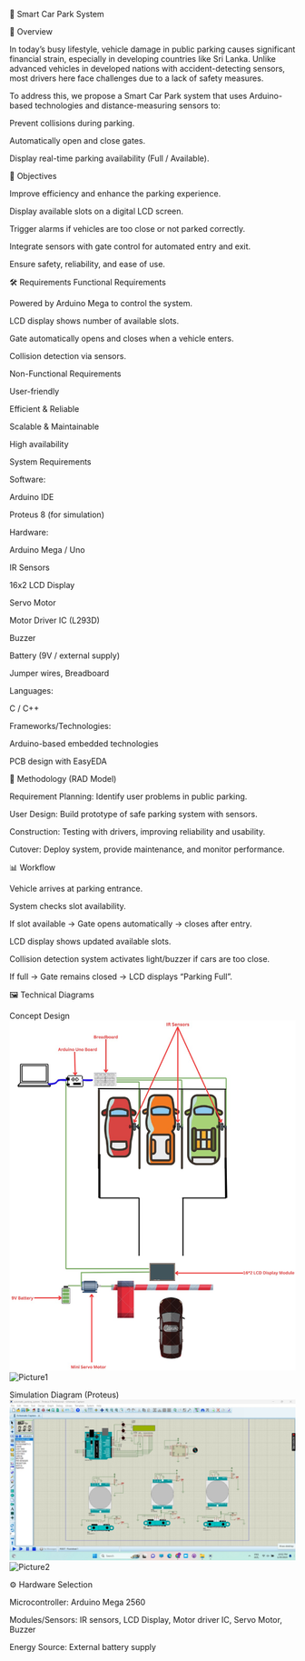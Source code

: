 🚗 Smart Car Park System

📖 Overview

In today’s busy lifestyle, vehicle damage in public parking causes significant financial strain, especially in developing countries like Sri Lanka. Unlike advanced vehicles in developed nations with accident-detecting sensors, most drivers here face challenges due to a lack of safety measures.

To address this, we propose a Smart Car Park system that uses Arduino-based technologies and distance-measuring sensors to:

Prevent collisions during parking.

Automatically open and close gates.

Display real-time parking availability (Full / Available).

🎯 Objectives

Improve efficiency and enhance the parking experience.

Display available slots on a digital LCD screen.

Trigger alarms if vehicles are too close or not parked correctly.

Integrate sensors with gate control for automated entry and exit.

Ensure safety, reliability, and ease of use.

🛠 Requirements
Functional Requirements

Powered by Arduino Mega to control the system.

LCD display shows number of available slots.

Gate automatically opens and closes when a vehicle enters.

Collision detection via sensors.

Non-Functional Requirements

User-friendly

Efficient & Reliable

Scalable & Maintainable

High availability

System Requirements

Software:

Arduino IDE

Proteus 8 (for simulation)

Hardware:

Arduino Mega / Uno

IR Sensors

16x2 LCD Display

Servo Motor

Motor Driver IC (L293D)

Buzzer

Battery (9V / external supply)

Jumper wires, Breadboard

Languages:

C / C++

Frameworks/Technologies:

Arduino-based embedded technologies

PCB design with EasyEDA

🔄 Methodology (RAD Model)

Requirement Planning: Identify user problems in public parking.

User Design: Build prototype of safe parking system with sensors.

Construction: Testing with drivers, improving reliability and usability.

Cutover: Deploy system, provide maintenance, and monitor performance.

📊 Workflow

Vehicle arrives at parking entrance.

System checks slot availability.

If slot available → Gate opens automatically → closes after entry.

LCD display shows updated available slots.

Collision detection system activates light/buzzer if cars are too close.

If full → Gate remains closed → LCD displays “Parking Full”.

🖼 Technical Diagrams

Concept Design
![Concept Design](images/Picture1.png)
<img width="551" height="673" alt="Picture1" src="https://github.com/user-attachments/assets/66cbab98-a1b1-4926-8b0f-a91dabbdcda3" />


Simulation Diagram (Proteus)
![Simulation](images/Picture2.png)
<img width="800" height="450" alt="Picture2" src="https://github.com/user-attachments/assets/6b61dd17-be91-4786-9355-4f76582b94f5" />


⚙️ Hardware Selection

Microcontroller: Arduino Mega 2560

Modules/Sensors: IR sensors, LCD Display, Motor driver IC, Servo Motor, Buzzer

Energy Source: External battery supply
